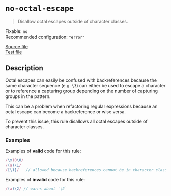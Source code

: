# `no-octal-escape`

> Disallow octal escapes outside of character classes.

Fixable: `no` <br> Recommended configuration: `"error"`

<!-- prettier-ignore -->
[Source file](https://github.com/RunDevelopment/eslint-plugin-clean-regex/blob/master/lib/rules/no-octal-escape.js) <br> [Test file](https://github.com/RunDevelopment/eslint-plugin-clean-regex/blob/master/tests/lib/rules/no-octal-escape.js)

## Description

Octal escapes can easily be confused with backreferences because the same
character sequence (e.g. `\3`) can either be used to escape a character or to
reference a capturing group depending on the number of capturing groups in the
pattern.

This can be a problem when refactoring regular expressions because an octal
escape can become a backreference or wise versa.

To prevent this issue, this rule disallows all octal escapes outside of
character classes.

### Examples

Examples of **valid** code for this rule:

<!-- prettier-ignore -->
```js
/\x10\0/
/(a)\1/
/[\1]/   // allowed because backreferences cannot be in character classes
```

Examples of **invalid** code for this rule:

<!-- prettier-ignore -->
```js
/(a)\2/ // warns about `\2`
```
